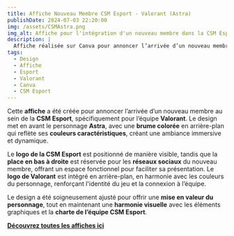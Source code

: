 ```yaml
---  
title: Affiche Nouveau Membre CSM Esport - Valorant (Astra) 
publishDate: 2024-07-03 22:20:00  
img: /assets/CSMAstra.png  
img_alt: Affiche pour l'intégration d'un nouveau membre dans la CSM Esport, mettant en avant le personnage Astra de Valorant avec des éléments graphiques personnalisés.  
description: |  
  Affiche réalisée sur Canva pour annoncer l’arrivée d’un nouveau membre dans la CSM Esport, mettant en avant le personnage Astra de Valorant et intégrant des éléments graphiques personnalisés.  
tags:  
  - Design  
  - Affiche  
  - Esport  
  - Valorant  
  - Canva  
  - CSM Esport  
---  
```


Cette **affiche** a été créée pour annoncer l’arrivée d’un nouveau membre au sein de la **CSM Esport**, spécifiquement pour l’équipe **Valorant**. Le design met en avant le personnage **Astra**, avec une **brume colorée** en arrière-plan qui reflète ses **couleurs caractéristiques**, créant une ambiance immersive et dynamique.  

Le **logo de la CSM Esport** est positionné de manière visible, tandis que la **place en bas à droite** est réservée pour les **réseaux sociaux** du nouveau membre, offrant un espace fonctionnel pour faciliter sa présentation. Le **logo de Valorant** est intégré en arrière-plan, en harmonie avec les couleurs du personnage, renforçant l'identité du jeu et la connexion à l’équipe.  

Le design a été soigneusement ajusté pour offrir une **mise en valeur du personnage**, tout en maintenant une **harmonie visuelle** avec les éléments graphiques et la **charte de l’équipe CSM Esport**.  

**[Découvrez toutes les affiches ici](/src/content/work/CSMRoster.pdf)**